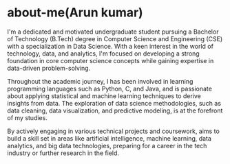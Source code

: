 # about-me(Arun kumar)
I'm a dedicated and motivated undergraduate student pursuing a Bachelor of Technology (B.Tech) degree in Computer Science and Engineering (CSE) with a specialization in Data Science. With a keen interest in the world of technology, data, and analytics, I'm focused on developing a strong foundation in core computer science concepts while gaining expertise in data-driven problem-solving.

Throughout the academic journey, I has been involved in learning programming languages such as Python, C, and Java, and is passionate about applying statistical and machine learning techniques to derive insights from data. The exploration of data science methodologies, such as data cleaning, data visualization, and predictive modeling, is at the forefront of my studies.

By actively engaging in various technical projects and coursework, aims to build a skill set in areas like artificial intelligence, machine learning, data analytics, and big data technologies, preparing for a career in the tech industry or further research in the field.
